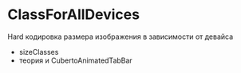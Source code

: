 # ClassForAllDevices
Hard кодировка размера изображения в зависимости от девайса
+ sizeClasses
+ теория и CubertoAnimatedTabBar

